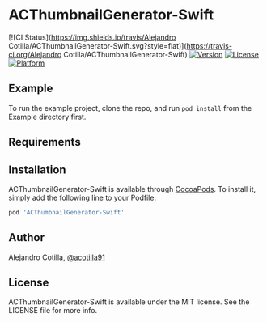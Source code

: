 # ACThumbnailGenerator-Swift

[![CI Status](https://img.shields.io/travis/Alejandro Cotilla/ACThumbnailGenerator-Swift.svg?style=flat)](https://travis-ci.org/Alejandro Cotilla/ACThumbnailGenerator-Swift)
[![Version](https://img.shields.io/cocoapods/v/ACThumbnailGenerator-Swift.svg?style=flat)](https://cocoapods.org/pods/ACThumbnailGenerator-Swift)
[![License](https://img.shields.io/cocoapods/l/ACThumbnailGenerator-Swift.svg?style=flat)](https://cocoapods.org/pods/ACThumbnailGenerator-Swift)
[![Platform](https://img.shields.io/cocoapods/p/ACThumbnailGenerator-Swift.svg?style=flat)](https://cocoapods.org/pods/ACThumbnailGenerator-Swift)

## Example

To run the example project, clone the repo, and run `pod install` from the Example directory first.

## Requirements

## Installation

ACThumbnailGenerator-Swift is available through [CocoaPods](https://cocoapods.org). To install
it, simply add the following line to your Podfile:

```ruby
pod 'ACThumbnailGenerator-Swift'
```

## Author

Alejandro Cotilla, [@acotilla91](https://twitter.com/acotilla91)

## License

ACThumbnailGenerator-Swift is available under the MIT license. See the LICENSE file for more info.
